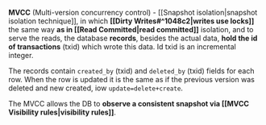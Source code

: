 **MVCC** (Multi-version concurrency control) - [[Snapshot isolation|snapshot isolation technique]], in which **[[Dirty Writes#^1048c2|writes use locks]]** the same way **as in [[Read Committed|read committed]]** isolation, and to serve the reads, the database **records**, besides the actual data, **hold the id of transactions** (txid) which wrote this data. Id txid is an incremental integer.

The records contain `created_by` (txid) and `deleted_by` (txid) fields for each row. When the row is updated it is the same as if the previous version was deleted and new created, iow `update=delete+create`.

The MVCC allows the DB to **observe a consistent snapshot via  [[MVCC Visibility rules|visibility rules]]**.
